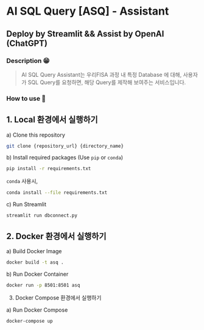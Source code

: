 # AI SQL Query **[ASQ]**  - Assistant

## Deploy by Streamlit && Assist by OpenAI (ChatGPT)

### Description 😁

> AI SQL Query Assistant는 우리FISA 과정 내 특정 Database 에 대해, 
> 사용자가 SQL Query를 요청하면, 
> 해당 Query를 제작해 보여주는 서비스입니다.

### How to use 🤔

## 1. Local 환경에서 실행하기

  a) Clone this repository

  ```bash
  git clone {repository_url} {directory_name}
  ```

  b) Install required packages (Use `pip` or `conda`)

  ```bash
  pip install -r requirements.txt
  ```
  
  `conda` 사용시,
  
  ```bash
  conda install --file requirements.txt
  ```

  c) Run Streamlit

  ```bash
  streamlit run dbconnect.py
  ```

## 2. Docker 환경에서 실행하기

  a) Build Docker Image

  ```bash
  docker build -t asq .
  ```

  b) Run Docker Container

  ```bash
  docker run -p 8501:8501 asq
  ```

3. Docker Compose 환경에서 실행하기

  a) Run Docker Compose

  ```bash
  docker-compose up
  ```


